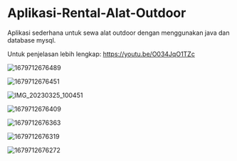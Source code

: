 # Aplikasi-Rental-Alat-Outdoor
Aplikasi sederhana untuk sewa alat outdoor dengan menggunakan java dan database mysql.

Untuk penjelasan lebih lengkap: https://youtu.be/O034JqO1TZc



![1679712676489](https://user-images.githubusercontent.com/114218228/227687566-6757bacc-db18-482d-9222-3b9c0372db13.jpg)

![1679712676451](https://user-images.githubusercontent.com/114218228/227687564-5cc9d7be-419b-44c7-8d7b-db5250ab7a22.jpg)

![IMG_20230325_100451](https://user-images.githubusercontent.com/114218228/227688024-6695279b-6532-4c17-8459-7ad591cd72f7.jpg)

![1679712676409](https://user-images.githubusercontent.com/114218228/227687556-ba6fab6b-1078-448b-959f-2b3604a78ac2.jpg)

![1679712676363](https://user-images.githubusercontent.com/114218228/227687538-075b24ed-5d8b-43e3-8246-487cea2d10b7.jpg)

![1679712676319](https://user-images.githubusercontent.com/114218228/227687578-203a4d96-ce10-4891-b340-afbc241a6bc9.jpg)

![1679712676272](https://user-images.githubusercontent.com/114218228/227687571-e6441253-a526-48ee-b34c-84c8554b255a.jpg)





